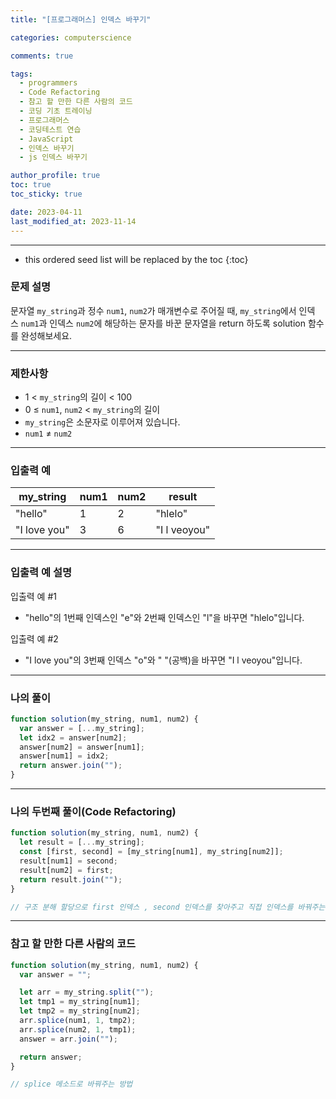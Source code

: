 ```yaml
---
title: "[프로그래머스] 인덱스 바꾸기"

categories: computerscience

comments: true

tags:
  - programmers
  - Code Refactoring
  - 참고 할 만한 다른 사람의 코드
  - 코딩 기초 트레이닝
  - 프로그래머스
  - 코딩테스트 연습
  - JavaScript
  - 인덱스 바꾸기
  - js 인덱스 바꾸기

author_profile: true
toc: true
toc_sticky: true

date: 2023-04-11
last_modified_at: 2023-11-14
---
```


---

<!-- prettier-ignore -->
* this ordered seed list will be replaced by the toc 
{:toc}

### 문제 설명

문자열 `my_string`과 정수 `num1`, `num2`가 매개변수로 주어질 때, `my_string`에서 인덱스 `num1`과 인덱스 `num2`에 해당하는 문자를 바꾼 문자열을 return 하도록 solution 함수를 완성해보세요.

---

### 제한사항

- 1 < `my_string`의 길이 < 100
- 0 ≤ `num1`, `num2` < `my_string`의 길이
- `my_string`은 소문자로 이루어져 있습니다.
- `num1` ≠ `num2`

---

### 입출력 예

| my_string    | num1 | num2 | result       |
| ------------ | ---- | ---- | ------------ |
| "hello"      | 1    | 2    | "hlelo"      |
| "I love you" | 3    | 6    | "I l veoyou" |

---

### 입출력 예 설명

입출력 예 #1

- "hello"의 1번째 인덱스인 "e"와 2번째 인덱스인 "l"을 바꾸면 "hlelo"입니다.

입출력 예 #2

- "I love you"의 3번째 인덱스 "o"와 " "(공백)을 바꾸면 "I l veoyou"입니다.

---

### 나의 풀이

```jsx
function solution(my_string, num1, num2) {
  var answer = [...my_string];
  let idx2 = answer[num2];
  answer[num2] = answer[num1];
  answer[num1] = idx2;
  return answer.join("");
}
```

---

### 나의 두번째 풀이(Code Refactoring)

```jsx
function solution(my_string, num1, num2) {
  let result = [...my_string];
  const [first, second] = [my_string[num1], my_string[num2]];
  result[num1] = second;
  result[num2] = first;
  return result.join("");
}

// 구조 분해 할당으로 first 인덱스 , second 인덱스를 찾아주고 직접 인덱스를 바꿔주는 방법
```

---

### 참고 할 만한 다른 사람의 코드

```jsx
function solution(my_string, num1, num2) {
  var answer = "";

  let arr = my_string.split("");
  let tmp1 = my_string[num1];
  let tmp2 = my_string[num2];
  arr.splice(num1, 1, tmp2);
  arr.splice(num2, 1, tmp1);
  answer = arr.join("");

  return answer;
}

// splice 메소드로 바꿔주는 방법
```
